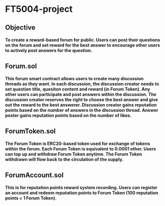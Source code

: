 # FT5004-project
## Objective
#### To create a reward-based forum for public. Users can post their questions on the forum and set reward for the best answer to encourage other users to actively post answers for the question.


## Forum.sol
#### This forum smart contract allows users to create many discussion threads as they want. In each discussion, the discussion creator needs to set question title, quesiton content and reward (in Forum Token). Any other users can participate and post answers within the discussion. The discussion creator reserves the right to choose the best answer and give out the reward to the best answerer. Discussion creator gains reputation points based on the number of answers in the discussion thread. Answer poster gains reputation points based on the number of likes.


## ForumToken.sol
#### The Forum Token is ERC20-based token used for exchange of tokens within the forum. Each Forum Token is equivalent to 0.0001 ether. Users can top up and withdraw Forum Token anytime. The Forum Token withdrawn will flow back to the circulation of the supply.


## ForumAccount.sol
#### This is for reputation points reward system recording. Users can register an account and redeem reputation points to Forum Token (100 reputation points = 1 Forum Token).
